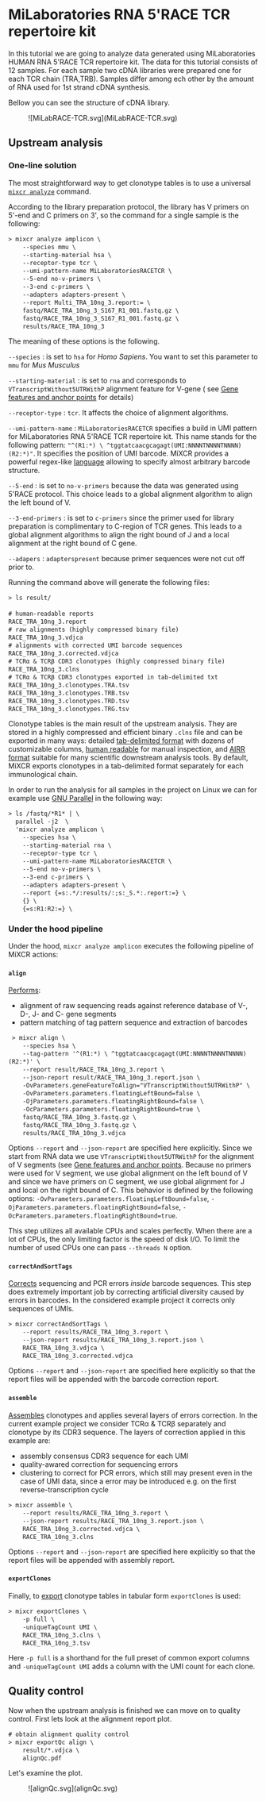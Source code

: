 # MiLaboratories RNA 5'RACE TCR repertoire kit

In this tutorial we are going to analyze data generated using MiLaboratories HUMAN RNA 5'RACE TCR repertoire kit.
The data for this tutorial consists of 12 samples. For each sample two cDNA libraries were prepared one for each TCR chain (TRA,TRB). Samples differ among ech other by the amount of RNA used for 1st strand cDNA synthesis.

Bellow you can see the structure of cDNA library.

<figure markdown>
![MiLabRACE-TCR.svg](MiLabRACE-TCR.svg)
</figure>

## Upstream analysis

### One-line solution

The most straightforward way to get clonotype tables is to use a universal [`mixcr analyze`](../../reference/mixcr-analyze.md) command.

According to the library preparation protocol, the library has V primers on 5'-end and C primers on 3', so the command for a single sample is the following:

```shell
> mixcr analyze amplicon \
    --species mmu \
    --starting-material hsa \
    --receptor-type tcr \
    --umi-pattern-name MiLaboratoriesRACETCR \
    --5-end no-v-primers \
    --3-end c-primers \
    --adapters adapters-present \
    --report Multi_TRA_10ng_3.report:= \
    fastq/RACE_TRA_10ng_3_S167_R1_001.fastq.gz \
    fastq/RACE_TRA_10ng_3_S167_R1_001.fastq.gz \
    results/RACE_TRA_10ng_3
```

The meaning of these options is the following.

`--species`
:   is set to `hsa` for _Homo Sapiens_. You want to set this parameter to `mmu` for _Mus Musculus_

`--starting-material`
:   is set to `rna` and corresponds to `VTranscriptWithout5UTRWithP` alignment feature for V-gene (
see [Gene features and anchor points](../../reference/ref-gene-features.md) for details)

`--receptor-type`
:  `tcr`. It affects the choice of alignment algorithms.

`--umi-pattern-name`
:  `MiLaboratoriesRACETCR` specifies a build in UMI pattern for MiLaboratories RNA 5'RACE TCR repertoire kit. This name stands for the following pattern: `"^(R1:*) \ ^tggtatcaacgcagagt(UMI:NNNNTNNNNTNNNN)(R2:*)"`. It specifies the position of UMI barcode. MiXCR provides a powerful regex-like [language](../../reference/ref-tag-pattern.md) allowing to specify almost arbitrary barcode structure.

`--5-end`
:   is set to `no-v-primers` because the data was generated using 5'RACE protocol. This choice leads to a global alignment algorithm to align the left bound of V.

`--3-end-primers`
:  is set to `c-primers` since the primer used for library preparation is complimentary to C-region of TCR genes.
This leads to a global alignment algorithms to align the right bound of J and a local alignment at the right bound of C gene.

`--adapers`
:   `adapterspresent` because primer sequences were not cut off prior to.



Running the command above will generate the following files:

```shell
> ls result/

# human-readable reports 
RACE_TRA_10ng_3.report
# raw alignments (highly compressed binary file)
RACE_TRA_10ng_3.vdjca
# alignments with corrected UMI barcode sequences 
RACE_TRA_10ng_3.corrected.vdjca
# TCRα & TCRβ CDR3 clonotypes (highly compressed binary file)
RACE_TRA_10ng_3.clns
# TCRα & TCRβ CDR3 clonotypes exported in tab-delimited txt
RACE_TRA_10ng_3.clonotypes.TRA.tsv
RACE_TRA_10ng_3.clonotypes.TRB.tsv
RACE_TRA_10ng_3.clonotypes.TRD.tsv
RACE_TRA_10ng_3.clonotypes.TRG.tsv 
```

Clonotype tables is the main result of the upstream analysis. They are stored in a highly compressed and efficient
binary `.clns` file and can be exported in many ways: detailed [tab-delimited format](../../reference/mixcr-export.md) with dozens of customizable columns, [human readable](../../reference/mixcr-exportPretty.md) for manual inspection, and [AIRR format](../../reference/mixcr-exportAirr.md) suitable for many scientific downstream analysis tools. By default, MiXCR exports clonotypes in a tab-delimited format separately for each immunological chain.

In order to run the analysis for all samples in the project on Linux we can for example
use [GNU Parallel](https://www.gnu.org/software/parallel/) in the following way:

```shell
> ls /fastq/*R1* | \
  parallel -j2  \
  'mixcr analyze amplicon \
    --species hsa \
    --starting-material rna \
    --receptor-type tcr \
    --umi-pattern-name MiLaboratoriesRACETCR \
    --5-end no-v-primers \
    --3-end c-primers \
    --adapters adapters-present \
    --report {=s:.*/:results/:;s:_S.*:.report:=} \
    {} \
    {=s:R1:R2:=} \
```

### Under the hood pipeline


Under the hood, `mixcr analyze amplicon` executes the following pipeline of MiXCR actions:

#### `align`

[Performs](../../reference/mixcr-align.md):

- alignment of raw sequencing reads against reference database of V-, D-, J- and C- gene segments
- pattern matching of tag pattern sequence and extraction of barcodes

```shell
 > mixcr align \
    --species hsa \
    --tag-pattern '^(R1:*) \ ^tggtatcaacgcagagt(UMI:NNNNTNNNNTNNNN)(R2:*)' \
    --report result/RACE_TRA_10ng_3.report \
    --json-report result/RACE_TRA_10ng_3.report.json \
    -OvParameters.geneFeatureToAlign="VTranscriptWithout5UTRWithP" \
    -OvParameters.parameters.floatingLeftBound=false \
    -OjParameters.parameters.floatingRightBound=false \
    -OcParameters.parameters.floatingRightBound=true \
    fastq/RACE_TRA_10ng_3.fastq.gz \
    fastq/RACE_TRA_10ng_3.fastq.gz \
    results/RACE_TRA_10ng_3.vdjca
```

Options `--report` and `--json-report` are specified here explicitly. Since we start from RNA data we use `VTranscriptWithout5UTRWithP` for the alignment of V segments (see [Gene features and anchor points](../../reference/ref-gene-features.md). 
Because no primers were used for V segment, we use global alignment on the left bound of V and since we have primers on C segment, we use global alignment for J and local on the right bound of C. This behavior is defined by the following options: `-OvParameters.parameters.floatingLeftBound=false`, `-OjParameters.parameters.floatingRightBound=false`, `-OcParameters.parameters.floatingRightBound=true`.

This step utilizes all available CPUs and scales perfectly. When there are a lot of CPUs, the only limiting factor is the speed of disk I/O. To limit the number of used CPUs one can pass `--threads N` option.

#### `correctAndSortTags`

[Corrects](../../reference/mixcr-refineTagsAndSort.md) sequencing and PCR errors _inside_ barcode sequences. This step does extremely important job by correcting artificial diversity caused by errors in barcodes. In the considered example project it corrects only sequences of UMIs.

```shell
> mixcr correctAndSortTags \
    --report results/RACE_TRA_10ng_3.report \
    --json-report results/RACE_TRA_10ng_3.report.json \
    RACE_TRA_10ng_3.vdjca \
    RACE_TRA_10ng_3.corrected.vdjca
```

Options `--report` and `--json-report` are specified here explicitly so that the report files will be appended with the barcode correction report.

#### `assemble`

[Assembles](../../reference/mixcr-assemble.md) clonotypes and applies several layers of errors correction. In the current example project we consider TCRα & TCRβ separately and clonotype by its CDR3 sequence. The layers of correction applied in this example are:

- assembly consensus CDR3 sequence for each UMI
- quality-awared correction for sequencing errors
- clustering to correct for PCR errors, which still may present even in the case of UMI data, since a error may be introduced e.g. on the first reverse-transcription cycle

```shell
> mixcr assemble \
    --report results/RACE_TRA_10ng_3.report \
    --json-report results/RACE_TRA_10ng_3.report.json \
    RACE_TRA_10ng_3.corrected.vdjca \
    RACE_TRA_10ng_3.clns
```

Options `--report` and `--json-report` are specified here explicitly so that the report files will be appended with assembly report.

#### `exportClones`

Finally, to [export](../../reference/mixcr-export.md#clonotype-tables) clonotype tables in tabular form `exportClones` is used:

```shell
> mixcr exportClones \
    -p full \
    -uniqueTagCount UMI \
    RACE_TRA_10ng_3.clns \
    RACE_TRA_10ng_3.tsv
```

Here `-p full` is a shorthand for the full preset of common export columns and `-uniqueTagCount UMI` adds a column with the UMI count for each clone.

## Quality control

Now when the upstream analysis is finished we can move on to quality control. First lets look at the alignment report plot.

```shell
# obtain alignment quality control
> mixcr exportQc align \
    result/*.vdjca \
    alignQc.pdf
```

Let's examine the plot.

<figure markdown>
![alignQc.svg](alignQc.svg)
</figure>

